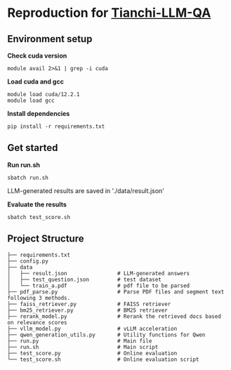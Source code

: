 # Reproduction for [Tianchi-LLM-QA](https://github.com/dawoshi/Tianchi-LLM-QA?tab=readme-ov-file)

## **Environment setup**

**Check cuda version**

```
module avail 2>&1 | grep -i cuda
```

**Load cuda and gcc**

```
module load cuda/12.2.1
module load gcc
```

**Install dependencies**

```
pip install -r requirements.txt
```

## Get started

**Run run.sh**

```
sbatch run.sh
```

LLM-generated results are saved in './data/result.json'

**Evaluate the results**

```
sbatch test_score.sh
```


## Project Structure

```
├── requirements.txt
├── config.py
├── data
│   ├── result.json                # LLM-generated answers
│   ├── test_question.json         # test dataset
│   └── train_a.pdf                # pdf file to be parsed
├── pdf_parse.py                   # Parse PDF files and segment text following 3 methods.
├── faiss_retriever.py             # FAISS retriever
├── bm25_retriever.py              # BM25 retriever
├── rerank_model.py                # Rerank the retrieved docs based on relevance scores
├── vllm_model.py                  # vLLM acceleration
├── qwen_generation_utils.py       # Utility functions for Qwen
├── run.py                         # Main file
├── run.sh                         # Main script
├── test_score.py                  # Online evaluation
└── test_score.sh                  # Online evaluation script
```